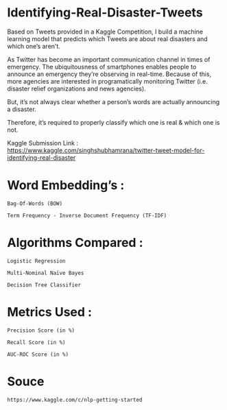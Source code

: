 # Identifying-Real-Disaster-Tweets
Based on Tweets provided in a Kaggle Competition, I build a machine learning model that predicts which Tweets are about real disasters and which one’s aren’t.

As Twitter has become an important communication channel in times of emergency.
The ubiquitousness of smartphones enables people to announce an emergency they’re observing in real-time.
Because of this, more agencies are interested in programatically monitoring Twitter (i.e. disaster relief organizations and news agencies).

But, it’s not always clear whether a person’s words are actually announcing a disaster.

Therefore, it’s required to properly classify which one is real & which one is not.

Kaggle Submission Link : https://www.kaggle.com/singhshubhamrana/twitter-tweet-model-for-identifying-real-disaster

# Word Embedding’s :
    Bag-Of-Words (BOW)
    
    Term Frequency - Inverse Document Frequency (TF-IDF)

# Algorithms Compared :
    Logistic Regression
    
    Multi-Nominal Naïve Bayes
    
    Decision Tree Classifier

# Metrics Used :
    Precision Score (in %)
    
    Recall Score (in %)
    
    AUC-ROC Score (in %)

# Souce
    https://www.kaggle.com/c/nlp-getting-started
